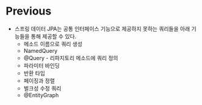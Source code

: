# Previous
* 스프링 데이터 JPA는 공통 인터페이스 기능으로 제공하지 못하는 쿼리들을 아래 기능들을 통해 제공할 수 있다.
	* 메소드 이름으로 쿼리 생성
	* NamedQuery
	* @Query - 리파지토리 메소드에 쿼리 정의
	* 파라미터 바인딩
	* 반환 타입
	* 페이징과 정렬
	* 벌크성 수정 쿼리
	* @EntityGraph
